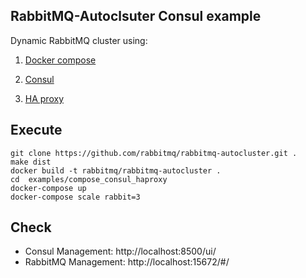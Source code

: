 RabbitMQ-Autoclsuter Consul example
--
Dynamic RabbitMQ cluster using:

1. [Docker compose](https://docs.docker.com/compose/)

2. [Consul](https://www.consul.io) 

3. [HA proxy](https://github.com/docker/dockercloud-haproxy)


Execute
--
```
git clone https://github.com/rabbitmq/rabbitmq-autocluster.git .
make dist
docker build -t rabbitmq/rabbitmq-autocluster .
cd  examples/compose_consul_haproxy 
docker-compose up
docker-compose scale rabbit=3
```

Check
--

- Consul Management: http://localhost:8500/ui/ 
- RabbitMQ Management: http://localhost:15672/#/
